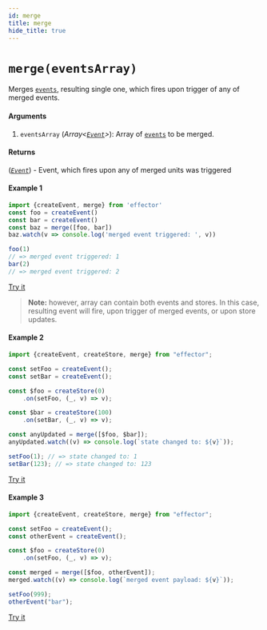 ```yaml
---
id: merge
title: merge
hide_title: true
---
```


# `merge(eventsArray)`

Merges [`events`](Event.md), resulting single one, which fires upon trigger of any of merged events.

#### Arguments

1. `eventsArray` (_Array<[_`Event`_](Event.md)>_): Array of [`events`](Event.md) to be merged.

#### Returns

([_`Event`_](Event.md)) - Event, which fires upon any of merged units was triggered

#### Example 1

```javascript
import {createEvent, merge} from 'effector'
const foo = createEvent()
const bar = createEvent()
const baz = merge([foo, bar])
baz.watch(v => console.log('merged event triggered: ', v))

foo(1)
// => merged event triggered: 1
bar(2)
// => merged event triggered: 2
```
[Try it](https://share.effector.dev/WxUgr6dZ)

> **Note:** however, array can contain both events and stores. In this case, resulting event will fire, upon trigger of merged events, or upon store updates.

#### Example 2

```javascript
import {createEvent, createStore, merge} from "effector";

const setFoo = createEvent();
const setBar = createEvent();

const $foo = createStore(0)
	.on(setFoo, (_, v) => v);

const $bar = createStore(100)
	.on(setBar, (_, v) => v);

const anyUpdated = merge([$foo, $bar]);
anyUpdated.watch((v) => console.log(`state changed to: ${v}`));

setFoo(1); // => state changed to: 1
setBar(123); // => state changed to: 123

```
[Try it](https://share.effector.dev/Rp9wuRvl)

#### Example 3

```javascript
import {createEvent, createStore, merge} from "effector";

const setFoo = createEvent();
const otherEvent = createEvent();

const $foo = createStore(0)
	.on(setFoo, (_, v) => v);

const merged = merge([$foo, otherEvent]);
merged.watch((v) => console.log(`merged event payload: ${v}`));

setFoo(999);
otherEvent("bar");
```
[Try it](https://share.effector.dev/Rp9wuRvl)
